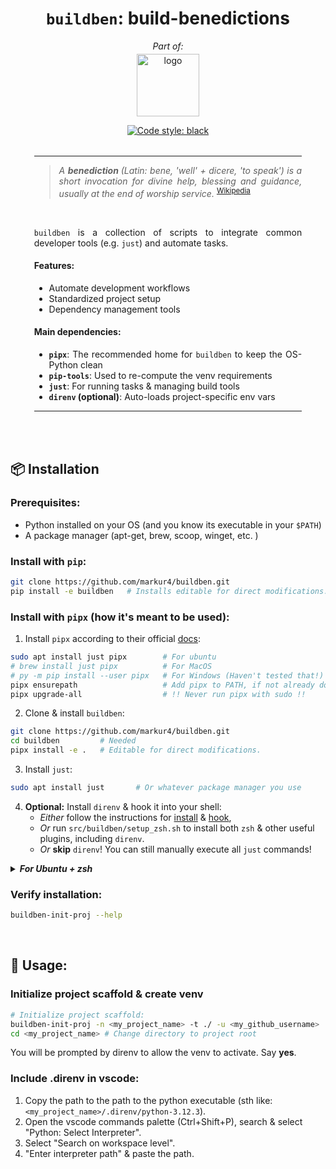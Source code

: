 <!-- ============================================================== -->
<!-- == Header ==================================================== -->
<div align="center">

<!-- --- Title ---------------------------------------------------- -->

# `buildben`: build-benedictions

*Part of:*
<!-- --- Logo ----------------------------------------------------- -->
<a href="https://hisqu.de" target="_blank">
  <img src="https://avatars.githubusercontent.com/u/196629600?s=200&v=4" 
       width="100px" alt="logo" style="margin-top: -10px;">
</a>

<br>

<!-- --- Badges --------------------------------------------------- -->

[![Code style:
black](https://img.shields.io/badge/code%20style-black-000000.svg)](https://github.com/psf/black)

</div>

<!-- ============================================================== -->
<!-- == Abstract ================================================== -->
<div style="width: 85%; margin: 2rem auto; text-align: justify;">
<hr>

<blockquote> <i> A <b> benediction </b>(Latin: bene, 'well' + dicere, 'to speak') is a short invocation for divine help, blessing and guidance, usually at the end of worship service. </i> <sup> <a href="https://en.wikipedia.org/wiki/Benediction"> Wikipedia </a></sup> </blockquote>
<br>

`buildben` is a collection of scripts to integrate common developer tools
(e.g. `just`) and automate tasks.

#### Features:
<!-- Summarize the top 3 features -->
- Automate development workflows
- Standardized project setup
- Dependency management tools
#### Main dependencies:
<!-- List your main dependencies here and explain why they're important. -->
- **`pipx`**: The recommended home for `buildben` to keep the OS-Python clean
- **`pip-tools`**: Used to re-compute the venv requirements
- **`just`**: For running tasks & managing build tools
- **`direnv` (optional)**: Auto-loads project-specific env vars
<hr>
</div>
<br>

<!-- ============================================================== -->
<!-- == Installation ============================================== -->
## 📦 Installation

### Prerequisites:
- Python installed on your OS (and you know its executable in your `$PATH`)
- A package manager (apt-get, brew, scoop, winget, etc. )

### Install with `pip`:
```bash
git clone https://github.com/markur4/buildben.git
pip install -e buildben   # Installs editable for direct modifications.
```

### Install with `pipx` (how it's meant to be used):

1. Install `pipx` according to their official [docs](https://pipx.pypa.io/stable/installation/):
```bash
sudo apt install just pipx        # For ubuntu
# brew install just pipx          # For MacOS
# py -m pip install --user pipx   # For Windows (Haven't tested that!)
pipx ensurepath                   # Add pipx to PATH, if not already done
pipx upgrade-all                  # !! Never run pipx with sudo !!
```

2. Clone & install `buildben`:
```bash
git clone https://github.com/markur4/buildben.git
cd buildben         # Needed
pipx install -e .   # Editable for direct modifications.
```

3. Install `just`:
```bash
sudo apt install just       # Or whatever package manager you use
```


4. **Optional:** Install `direnv` & hook it into your shell: 
   - *Either* follow the instructions for [install](https://direnv.net/docs/installation.html) & [hook](https://direnv.net/docs/hook.html),
   - *Or* run `src/buildben/setup_zsh.sh` to install both `zsh` & other useful plugins, including `direnv`.
   - *Or* **skip** `direnv`! You can still manually execute all `just` commands!
<details><summary> <i><b>  For Ubuntu + zsh </b></i>  </summary>
<blockquote>

```bash
# === Install & hook direnv for Ubuntu + zsh =============
sudo apt install direnv
# Add direnv plugin (or just the hook) if missing
RCFILE="${ZDOTDIR:-$HOME}/.zshrc" # Respect ZDOTDIR if user set it
if ! grep -q 'direnv ' "$RCFILE"; then
    sed -i 's/^plugins=(/plugins=(direnv /' "$RCFILE"
fi
# Fallback: Ensure the hook line is present even without the plugin
if ! grep -q 'direnv hook zsh' "$RCFILE"; then
    echo 'eval "$(direnv hook zsh)"' >>"$RCFILE"
fi
```
</blockquote></details>

### Verify installation:
```bash
buildben-init-proj --help
```

<br>

<!-- ============================================================== -->
<!-- == Usage ====================================================== -->
## 🚀 Usage:

### Initialize project scaffold & create venv
```bash
# Initialize project scaffold:
buildben-init-proj -n <my_project_name> -t ./ -u <my_github_username>
cd <my_project_name> # Change directory to project root
```
You will be prompted by direnv to allow the venv to activate. Say **yes**.

### Include .direnv in vscode:
1. Copy the path to the path to the python executable (sth like: `<my_project_name>/.direnv/python-3.12.3`). 
2. Open the vscode commands palette (Ctrl+Shift+P), search & select "Python: Select Interpreter".
3. Select "Search on workspace level".
4. "Enter interpreter path" & paste the path.








